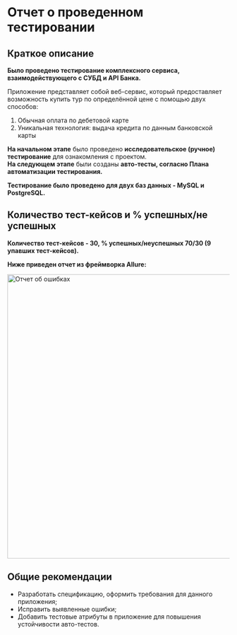 # Отчет о проведенном тестировании
## Краткое описание
**Было проведено тестирование комплексного сервиса, взаимодействующего с СУБД и API Банка.**

Приложение представляет собой веб-сервис, который предоставляет возможность купить тур по определённой цене с помощью двух способов:
1. Обычная оплата по дебетовой карте
1. Уникальная технология: выдача кредита по данным банковской карты

**На начальном этапе** было проведено **исследовательское (ручное) тестирование** для ознакомления с проектом.  
**На следующем этапе** были созданы **авто-тесты, согласно Плана автоматизации тестирования.**

**Тестирование было проведено для двух баз данных - MySQL и PostgreSQL.**

## Количество тест-кейсов и % успешных/не успешных
**Количество тест-кейсов - 30, % успешных/неуспешных  70/30 (9 упавших тест-кейсов).**

**Ниже приведен отчет из фреймворка Allure:**

<img width="643" alt="Отчет об ошибках" src="https://user-images.githubusercontent.com/105238601/213911308-33fd1111-298d-46bf-913b-bc885565cf83.png">



## Общие рекомендации
- Разработать спецификацию, оформить требования для данного приложения;
- Исправить выявленные ошибки;
- Добавить тестовые атрибуты в приложение для повышения устойчивости авто-тестов.
